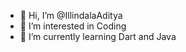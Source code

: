 - 👋 Hi, I’m @IllindalaAditya
- 👀 I’m interested in Coding
- 🌱 I’m currently learning Dart and Java

<!---
IllindalaAditya/IllindalaAditya is a ✨ special ✨ repository because its `README.md` (this file) appears on your GitHub profile.
You can click the Preview link to take a look at your changes.
--->
